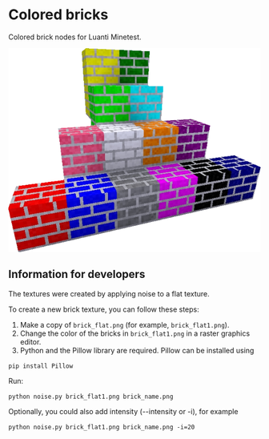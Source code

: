 # Colored bricks
Colored brick nodes for Luanti Minetest.

![Preview](https://raw.githubusercontent.com/limafresh/coloredbricks/main/preview.png)

## Information for developers
The textures were created by applying noise to a flat texture.

To create a new brick texture, you can follow these steps:

1. Make a copy of `brick_flat.png` (for example, `brick_flat1.png`).
2. Change the color of the bricks in `brick_flat1.png` in a raster graphics editor.
3. Python and the Pillow library are required. Pillow can be installed using

```
pip install Pillow
```

Run:

```
python noise.py brick_flat1.png brick_name.png
```

Optionally, you could also add intensity (--intensity or -i), for example

```
python noise.py brick_flat1.png brick_name.png -i=20
```
